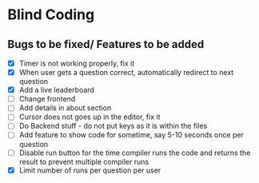 # Blind Coding

## Bugs to be fixed/ Features to be added 
- [X] Timer is not working properly, fix it
- [X] When user gets a question correct, automatically redirect to next question
- [X] Add a live leaderboard
- [ ] Change frontend
- [ ] Add details in about section
- [ ] Cursor does not goes up in the editor, fix it
- [ ] Do Backend stuff - do not put keys as it is within the files 
- [ ] Add feature to show code for sometime, say 5-10 seconds once per question
- [ ] Disable run button for the time compiler runs the code and returns the result to prevent multiple compiler runs 
- [X] Limit number of runs per question per user
